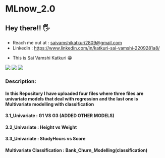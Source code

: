 # MLnow_2.0


## Hey there!! 🖐
- Reach me out at : saivamshikatkuri2809@gmail.com
- Linkedin : https://www.linkedin.com/in/katkuri-sai-vamshi-2209281a8/
<ul>
  <li>
    This is Sai Vamshi Katkuri 😁
  </li>
  </ul>

<span><img src="https://img.shields.io/badge/Python-FFD43B?style=for-the-badge&logo=python&logoColor=darkgreen" />
<img src="https://img.shields.io/badge/TensorFlow-FF6F00?style=for-the-badge&logo=TensorFlow&logoColor=white" />
<img src="https://img.shields.io/badge/Jupyter-F37626.svg?&style=for-the-badge&logo=Jupyter&logoColor=white" /> </span>
### Description:
#### In this Repository I have uploaded four files where three files are univariate models that deal with regression and the last one is Multivariate modelling with classification
#### 3.1_Univariate :  G1 VS G3 (ADDED OTHER MODELS)
#### 3.2_Univariate :  Height vs Weight 
#### 3.3_Univariate :  StudyHours vs Score
#### Multivariate Classification   : Bank_Churn_Modelling(classification)

